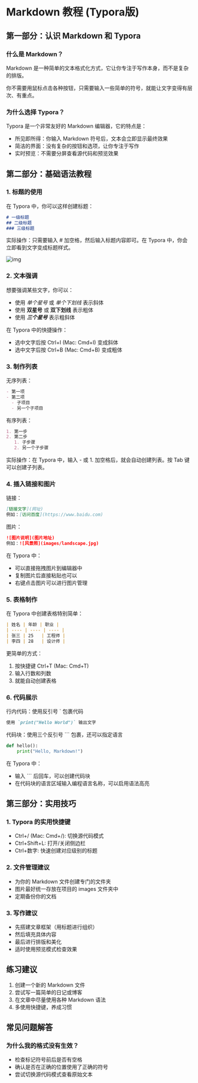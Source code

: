 # Markdown 教程 (Typora版)

## 第一部分：认识 Markdown 和 Typora

### 什么是 Markdown？

Markdown 是一种简单的文本格式化方式，它让你专注于写作本身，而不是复杂的排版。

你不需要用鼠标点击各种按钮，只需要输入一些简单的符号，就能让文字变得有层次、有重点。

### 为什么选择 Typora？

Typora 是一个非常友好的 Markdown 编辑器，它的特点是：

- 所见即所得：你输入 Markdown 符号后，文本会立即显示最终效果
- 简洁的界面：没有复杂的按钮和选项，让你专注于写作
- 实时预览：不需要分屏查看源代码和预览效果

## 第二部分：基础语法教程

### 1. 标题的使用

在 Typora 中，你可以这样创建标题：

```Markdown
# 一级标题
## 二级标题
### 三级标题
```

实际操作：只需要输入 # 加空格，然后输入标题内容即可。在 Typora 中，你会立即看到文字变成标题样式。

![img](https://axka3c5sgp.feishu.cn/space/api/box/stream/download/asynccode/?code=YjIwMzY4NGY0ZDUzMmU0MzBkOTE1NzYyMDRhMWM3ZTFfV29vaXAydlZramxaSURQU1NHYmJuRk1DcDVsQTdOREVfVG9rZW46THR4UWJzWUM1b215Tzl4V2NyV2NHNjRRbm5VXzE3MzY4OTkxMzA6MTczNjkwMjczMF9WNA)

### 2. 文本强调

想要强调某些文字，你可以：

- 使用 *单个星号* 或 *单个下划线* 表示斜体
- 使用 **双星号** 或 **双下划线** 表示粗体
- 使用 ***三个星号*** 表示粗斜体

在 Typora 中的快捷操作：

- 选中文字后按 Ctrl+I (Mac: Cmd+I) 变成斜体
- 选中文字后按 Ctrl+B (Mac: Cmd+B) 变成粗体

### 3. 制作列表

无序列表：

```Markdown
- 第一项
- 第二项
  - 子项目
  - 另一个子项目
```

有序列表：

```Markdown
1. 第一步
2. 第二步
   1. 子步骤
   2. 另一个子步骤
```

实际操作：在 Typora 中，输入 - 或 1. 加空格后，就会自动创建列表。按 Tab 键可以创建子列表。

### 4. 插入链接和图片

链接：

```Markdown
[链接文字](网址)
例如：[访问百度](https://www.baidu.com)
```

图片：

```Markdown
![图片说明](图片地址)
例如：![风景照](images/landscape.jpg)
```

在 Typora 中：

- 可以直接拖拽图片到编辑器中
- 复制图片后直接粘贴也可以
- 右键点击图片可以进行图片管理

### 5. 表格制作

在 Typora 中创建表格特别简单：

```Markdown
| 姓名 | 年龄 | 职业 |
| ---- | ---- | ---- |
| 张三 | 25   | 工程师 |
| 李四 | 28   | 设计师 |
```

更简单的方式：

1. 按快捷键 Ctrl+T (Mac: Cmd+T)
2. 输入行数和列数
3. 就能自动创建表格

### 6. 代码展示

行内代码：使用反引号 ` 包裹代码

```Markdown
使用 `print("Hello World")` 输出文字
```

代码块：使用三个反引号 ``` 包裹，还可以指定语言

```Python
def hello():
    print("Hello, Markdown!")
```

在 Typora 中：

- 输入 ``` 后回车，可以创建代码块
- 在代码块的语言区域输入编程语言名称，可以启用语法高亮

## 第三部分：实用技巧

### 1. Typora 的实用快捷键

- Ctrl+/ (Mac: Cmd+/): 切换源代码模式
- Ctrl+Shift+L: 打开/关闭侧边栏
- Ctrl+数字: 快速创建对应级别的标题

### 2. 文件管理建议

- 为你的 Markdown 文件创建专门的文件夹
- 图片最好统一存放在项目的 images 文件夹中
- 定期备份你的文档

### 3. 写作建议

- 先搭建文章框架（用标题进行组织）
- 然后填充具体内容
- 最后进行排版和美化
- 适时使用预览模式检查效果

## 练习建议

1. 创建一个新的 Markdown 文件
2. 尝试写一篇简单的日记或博客
3. 在文章中尽量使用各种 Markdown 语法
4. 多使用快捷键，养成习惯

## 常见问题解答

### 为什么我的格式没有生效？

- 检查标记符号前后是否有空格
- 确认是否在正确的位置使用了正确的符号
- 尝试切换源代码模式查看原始文本